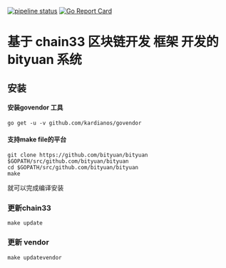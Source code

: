 [![pipeline status](https://api.travis-ci.org/bityuan/bityuan.svg?branch=master)](https://travis-ci.org/bityuan/bityuan/)
[![Go Report Card](https://goreportcard.com/badge/github.com/bityuan/bityuan)](https://goreportcard.com/report/github.com/bityuan/bityuan)

# 基于 chain33 区块链开发 框架 开发的 bityuan 系统

## 安装

#### 安装govendor 工具

```
go get -u -v github.com/kardianos/govendor
```

#### 支持make file的平台

```
git clone https://github.com/bityuan/bityuan $GOPATH/src/github.com/bityuan/bityuan
cd $GOPATH/src/github.com/bityuan/bityuan
make
```

就可以完成编译安装

### 更新chain33

```
make update
```

### 更新 vendor

```
make updatevendor
```

